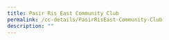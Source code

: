 ```yaml
---
title: Pasir Ris East Community Club
permalink: /cc-details/PasirRisEast-Community-Club
description: ""
---
```

